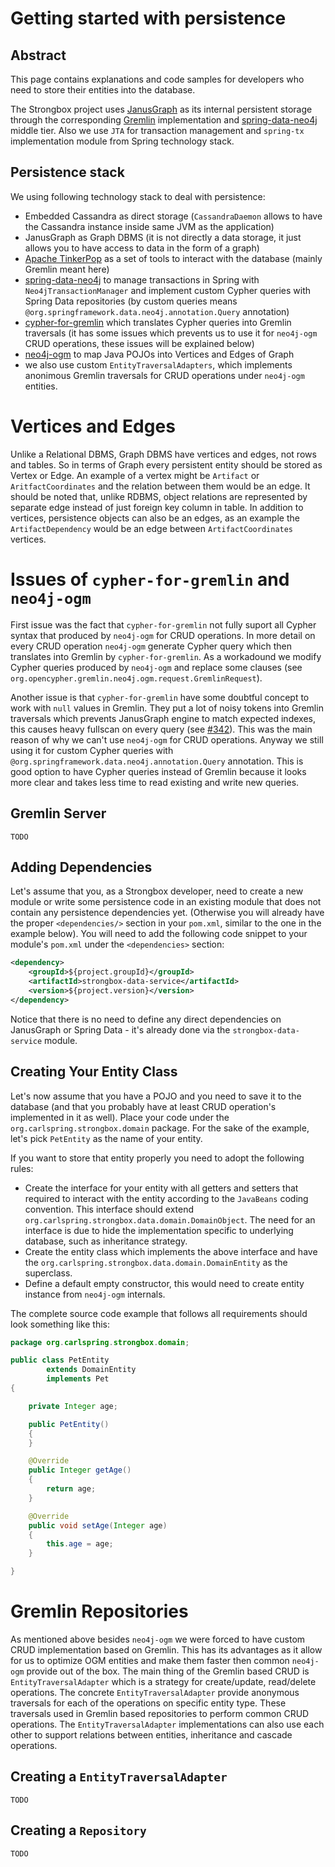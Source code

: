 # Getting started with persistence

## Abstract

This page contains explanations and code samples for developers who need to store their entities into the database. 

The Strongbox project uses [JanusGraph](https://janusgraph.org/) as its internal persistent storage through the 
corresponding [Gremlin](https://tinkerpop.apache.org/gremlin.html) implementation and [spring-data-neo4j](https://spring.io/projects/spring-data-neo4j#overview) middle tier. Also we use `JTA` for transaction management and `spring-tx` implementation module from Spring technology stack.

## Persistence stack

We using following technology stack to deal with persistence:

 - Embedded Cassandra as direct storage (`CassandraDaemon` allows to have the Cassandra instance inside same JVM as the application)
 - JanusGraph as Graph DBMS (it is not directly a data storage, it just allows you to have access to data in the form of a graph)
 - [Apache TinkerPop](http://tinkerpop.apache.org/docs/current/reference/)  as a set of tools to interact with the database (mainly Gremlin meant here)
 - [spring-data-neo4j](https://github.com/spring-projects/spring-data-neo4j) to manage transactions in Spring with `Neo4jTransactionManager` and implement custom Cypher queries with Spring Data repositories (by custom queries means `@org.springframework.data.neo4j.annotation.Query` annotation)
 - [cypher-for-gremlin](https://github.com/opencypher/cypher-for-gremlin) which translates Cypher queries into Gremlin traversals (it has some issues which prevents us to use it for `neo4j-ogm` CRUD operations, these issues will be explained below)
 - [neo4j-ogm](https://github.com/neo4j/neo4j-ogm) to map Java POJOs into Vertices and Edges of Graph
 - we also use custom `EntityTraversalAdapters`, which implements anonimous Gremlin traversals for CRUD operations under `neo4j-ogm` entities.

# Vertices and Edges

Unlike a Relational DBMS, Graph DBMS have vertices and edges, not rows and tables. So in terms of Graph every persistent entity should be stored as Vertex or Edge. An example of a vertex might be `Artifact` or `AritfactCoordinates` and the relation between them would be an edge. It should be noted that, unlike RDBMS, object relations are represented by separate edge instead of just foreign key column in table. In addition to vertices, persistence objects can also be an edges, as an example the `ArtifactDependency` would be an edge between `ArtifactCoordinates` vertices.

# Issues of `cypher-for-gremlin` and `neo4j-ogm`

First issue was the fact that `cypher-for-gremlin` not fully suport all Cypher syntax that produced by `neo4j-ogm` for CRUD operations. In more detail on every CRUD operation `neo4j-ogm` generate Cypher query which then translates into Gremlin by `cypher-for-gremlin`. As a workadound we modify Cypher queries produced by `neo4j-ogm` and replace some clauses (see `org.opencypher.gremlin.neo4j.ogm.request.GremlinRequest`). 

Another issue is that `cypher-for-gremlin` have some doubtful concept to work with `null` values in Gremlin. They put a lot of noisy tokens into Gremlin traversals which prevents JanusGraph engine to match expected indexes, this causes heavy fullscan on every query (see [#342](https://github.com/opencypher/cypher-for-gremlin/issues/342)).  This was the main reason of why we can't use `neo4j-ogm` for CRUD operations.
Anyway we still using it for custom Cypher queries with `@org.springframework.data.neo4j.annotation.Query` annotation. This is good option to have Cypher queries  instead of Gremlin because it looks more clear and takes less time to read existing and write new queries.

## Gremlin Server

`TODO`


## Adding Dependencies

Let's assume that you, as a Strongbox developer, need to create a new module or write some persistence code in an 
existing module that does not contain any persistence dependencies yet. (Otherwise you will already have the proper 
`<dependencies/>` section in your `pom.xml`, similar to the one in the example below). You will need to add the 
following code snippet to your module's `pom.xml` under the `<dependencies>` section:

```xml
<dependency>
    <groupId>${project.groupId}</groupId>
    <artifactId>strongbox-data-service</artifactId>
    <version>${project.version}</version>
</dependency>
```

Notice that there is no need to define any direct dependencies on JanusGraph or Spring Data - it's already done via 
the `strongbox-data-service` module.

## Creating Your Entity Class

Let's now assume that you have a POJO and you need to save it to the database (and that you probably have at least 
CRUD operation's implemented in it as well). Place your code under the `org.carlspring.strongbox.domain` 
package. For the sake of the example, let's pick `PetEntity` as the name of your entity.

If you want to store that entity properly you need to adopt the following rules:

* Create the interface for your entity with all getters and setters that required to interact with the entity according to the `JavaBeans` coding convention. This interface should extend `org.carlspring.strongbox.data.domain.DomainObject`. The need for an interface is due to hide the implementation specific to underlying database, such as inheritance strategy.
* Create the entity class which implements the above interface and have the `org.carlspring.strongbox.data.domain.DomainEntity` as the superclass. 
* Define a default empty constructor, this would need to create entity instance from `neo4j-ogm` internals.

The complete source code example that follows all requirements should look something like this:

```java
package org.carlspring.strongbox.domain;

public class PetEntity
        extends DomainEntity
        implements Pet
{

    private Integer age;

    public PetEntity()
    {
    }

    @Override
    public Integer getAge()
    {
        return age;
    }

    @Override
    public void setAge(Integer age)
    {
        this.age = age;
    }

}
```

# Gremlin Repositories

As mentioned above besides `neo4j-ogm` we were forced to have custom CRUD implementation based on Gremlin. This has its advantages as it allow for us to optimize OGM entities and make them faster then common `neo4j-ogm` provide out of the box.  The main thing of the Gremlin based CRUD is `EntityTraversalAdapter` which is a strategy for create/update, read/delete operations. The concrete `EntityTraversalAdapter` provide anonymous traversals for each of the operations on specific entity type. These traversals used in Gremlin based repositories to perform common CRUD operations. The `EntityTraversalAdapter` implementations can also use each other to support relations between entities, inheritance and cascade operations.

## Creating a `EntityTraversalAdapter`
`TODO`

## Creating a `Repository`
`TODO`

```

